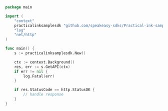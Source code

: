 <!-- Start SDK Example Usage -->
```go
package main

import (
	"context"
	practicalinksamplesdk "github.com/speakeasy-sdks/Practical-ink-sample-sdk"
	"log"
	"net/http"
)

func main() {
	s := practicalinksamplesdk.New()

	ctx := context.Background()
	res, err := s.GetAPI(ctx)
	if err != nil {
		log.Fatal(err)
	}

	if res.StatusCode == http.StatusOK {
		// handle response
	}
}

```
<!-- End SDK Example Usage -->